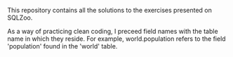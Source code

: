 This repository contains all the solutions to the exercises presented on SQLZoo. 

As a way of practicing clean coding, I preceed field names with the table name in which they reside.
For example, world.population refers to the field 'population' found in the 'world' table. 
